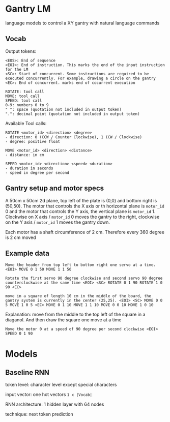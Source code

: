 # Gantry LM
 language models to control a XY gantry with natural language commands

## Vocab
Output tokens: 
```
<EOS>: End of sequence
<EOI>: End of instruction. This marks the end of the input instruction for the LM
<SC>: Start of concurrent. Some instructions are required to be executed concurrently. For example, drawing a circle on the gantry
<EC>: End of concurrent. marks end of cocurrent execution

ROTATE: tool call
MOVE: tool call
SPEED: tool call
0-9: numbers 0 to 9
" ": space (quotation not included in output token)
".": decimal point (quotation not included in output token)
```

Available Tool calls: 
```
ROTATE <motor_id> <direction> <degree> 
- direction: 0 (CCW / Counter Clockwise), 1 (CW / Clockwise)
- degree: positive float

MOVE <motor_id> <direction> <distance>
- distance: in cm

SPEED <motor_id> <direction> <speed> <duration>
- duration in seconds
- speed in degree per second
```

## Gantry setup and motor specs 

A 50cm x 50cm 2d plane, top left of the plate is (0,0) and bottom right is (50,50). The motor that controls the X axis or th horizontal plane is ```motor_id``` 0 and the motor that controls the Y axis, the vertical plane is ```motor_id``` 1. Clockwise on X axis / ```motor_id``` 0 moves the gantry to the right, clockwise on the Y axis / ```motor_id``` 1 moves the gantry down.

Each motor has a shaft circumference of 2 cm. Therefore every 360 degree is 2 cm moved

## Example data
```
Move the header from top left to bottom right one servo at a time. <EOI> MOVE 0 1 50 MOVE 1 1 50
```

```
Rotate the first servo 90 degree clockwise and second servo 90 degree counterclockwise at the same time <EOI> <SC> ROTATE 0 1 90 ROTATE 1 0 90 <EC>
```

```
move in a square of length 10 cm in the middle of the board, the gantry system is currently in the center (25,25). <EOI> <SC> MOVE 0 0 5 MOVE 1 0 5 <EC> MOVE 0 1 10 MOVE 1 1 10 MOVE 0 0 10 MOVE 1 0 10
```
Explanation: move from the middle to the top left of the square in a diaganol. And then draw the square one move at a time

```
Move the motor 0 at a speed of 90 degree per second clockwise <EOI> SPEED 0 1 90
```


# Models

## Baseline RNN

token level: character level except special characters

input vector: one hot vectors ```1 x |Vocab|```

RNN architecture: 1 hidden layer with 64 nodes

technique: next token prediction
